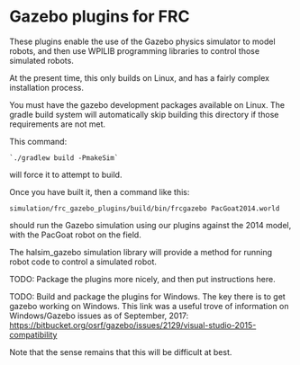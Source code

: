 Gazebo plugins for FRC
======================

These plugins enable the use of the Gazebo physics simulator to model robots,
and then use WPILIB programming libraries to control those simulated robots.

At the present time, this only builds on Linux, and has a fairly complex
installation process.

You must have the gazebo development packages available on Linux.
The gradle build system will automatically skip building this directory
if those requirements are not met.

This command:

    `./gradlew build -PmakeSim`

will force it to attempt to build.

Once you have built it, then a command like this:

  `simulation/frc_gazebo_plugins/build/bin/frcgazebo PacGoat2014.world`

should run the Gazebo simulation using our plugins against the
2014 model, with the PacGoat robot on the field.

The halsim_gazebo simulation library will provide a method for
running robot code to control a simulated robot.


TODO:  Package the plugins more nicely, and then put instructions here.

TODO:  Build and package the plugins for Windows.  The key there is to get gazebo
working on Windows.  This link was a useful trove of information on Windows/Gazebo
issues as of September, 2017:
  https://bitbucket.org/osrf/gazebo/issues/2129/visual-studio-2015-compatibility

Note that the sense remains that this will be difficult at best.
